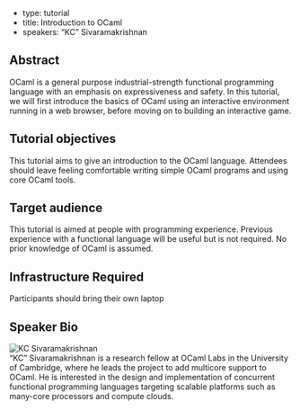 - type: tutorial
- title: Introduction to OCaml
- speakers: “KC” Sivaramakrishnan

## Abstract
OCaml is a general purpose industrial-strength functional programming language with an emphasis on expressiveness and safety. In this tutorial, we will first introduce the basics of OCaml using an interactive environment running in a web browser, before moving on to building an interactive game.

## Tutorial objectives
This tutorial aims to give an introduction to the OCaml language. Attendees should leave feeling comfortable writing simple OCaml programs and using core OCaml tools.

## Target audience
This tutorial is aimed at people with programming experience. Previous experience with a functional language will be useful but is not required. No prior knowledge of OCaml is assumed.

## Infrastructure Required
Participants should bring their own laptop

## Speaker Bio
<div class="row" media:type="text/omd">

<div class="medium-4 columns">
<img src="img/User_silhouette_512.png" alt="KC Sivaramakrishnan"></img>
</div>

<div class="medium-8 columns" media:type="text/omd">
“KC” Sivaramakrishnan is a research fellow at OCaml Labs in the University of Cambridge, where he leads the project to add multicore support to OCaml. He is interested in the design and implementation of concurrent functional programming languages targeting scalable platforms such as many-core processors and compute clouds.
</div>

</div>
